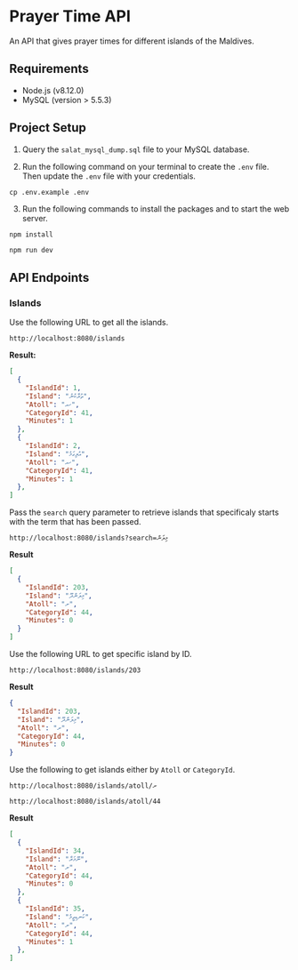 # Prayer Time API

An API that gives prayer times for different islands of the Maldives.

## Requirements

- Node.js (v8.12.0)
- MySQL (version > 5.5.3)

## Project Setup

1. Query the `salat_mysql_dump.sql` file to your MySQL database.

2. Run the following command on your terminal to create the `.env` file. Then update the `.env` file with your credentials.

```cmd
cp .env.example .env
```

3. Run the following commands to install the packages and to start the web server.

```node
npm install
```

```node
npm run dev
```

## API Endpoints

### Islands

Use the following URL to get all the islands.

```
http://localhost:8080/islands
```

__Result:__

```json
[
  {
    "IslandId": 1,
    "Island": "ތުރާކުނު",
    "Atoll": "ހއ",
    "CategoryId": 41,
    "Minutes": 1
  },
  {
    "IslandId": 2,
    "Island": "އުލިގަމު",
    "Atoll": "ހއ",
    "CategoryId": 41,
    "Minutes": 1
  },
]
```

Pass the `search` query parameter to retrieve islands that specificaly starts with the term that has been passed.

```
http://localhost:8080/islands?search=މިލަން
```

__Result__

```json
[
  {
    "IslandId": 203,
    "Island": "މިލަންދޫ",
    "Atoll": "ށ",
    "CategoryId": 44,
    "Minutes": 0
  }
]
```

Use the following URL to get specific island by ID.

```
http://localhost:8080/islands/203
```

__Result__

```json
{
  "IslandId": 203,
  "Island": "މިލަންދޫ",
  "Atoll": "ށ",
  "CategoryId": 44,
  "Minutes": 0
}
```

Use the following to get islands either by `Atoll` or `CategoryId`.

```
http://localhost:8080/islands/atoll/ށ
```

```
http://localhost:8080/islands/atoll/44
```

__Result__

```json
[
  {
    "IslandId": 34,
    "Island": "ނޫމަރާ",
    "Atoll": "ށ",
    "CategoryId": 44,
    "Minutes": 0
  },
  {
    "IslandId": 35,
    "Island": "ކަނޑިތީމު",
    "Atoll": "ށ",
    "CategoryId": 44,
    "Minutes": 1
  },
]
```
